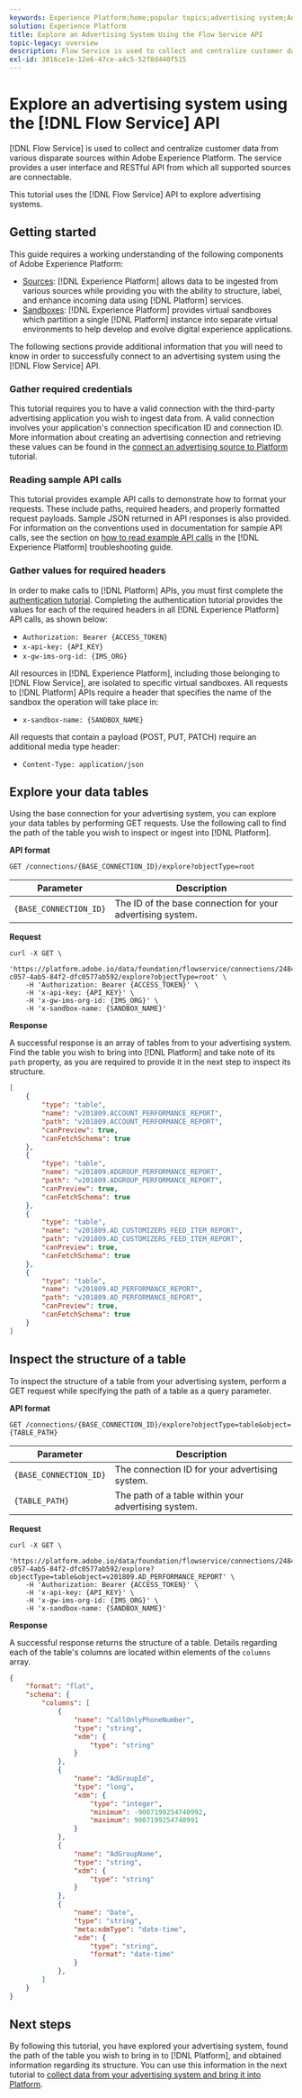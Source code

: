 ```yaml
---
keywords: Experience Platform;home;popular topics;advertising system;Advertising system
solution: Experience Platform
title: Explore an Advertising System Using the Flow Service API
topic-legacy: overview
description: Flow Service is used to collect and centralize customer data from various disparate sources within Adobe Experience Platform. The service provides a user interface and RESTful API from which all supported sources are connectable. This tutorial uses the Flow Service API to explore advertising systems.
exl-id: 3016ce1e-12e6-47ce-a4c5-52f8d440f515
---
```

# Explore an advertising system using the [!DNL Flow Service] API

[!DNL Flow Service] is used to collect and centralize customer data from various disparate sources within Adobe Experience Platform. The service provides a user interface and RESTful API from which all supported sources are connectable.

This tutorial uses the [!DNL Flow Service] API to explore advertising systems.

## Getting started

This guide requires a working understanding of the following components of Adobe Experience Platform:

* [Sources](../../../home.md): [!DNL Experience Platform] allows data to be ingested from various sources while providing you with the ability to structure, label, and enhance incoming data using [!DNL Platform] services.
* [Sandboxes](../../../../sandboxes/home.md): [!DNL Experience Platform] provides virtual sandboxes which partition a single [!DNL Platform] instance into separate virtual environments to help develop and evolve digital experience applications.

The following sections provide additional information that you will need to know in order to successfully connect to an advertising system using the [!DNL Flow Service] API.

### Gather required credentials

This tutorial requires you to have a valid connection with the third-party advertising application you wish to ingest data from. A valid connection involves your application's connection specification ID and connection ID. More information about creating an advertising connection and retrieving these values can be found in the [connect an advertising source to Platform](../../api/create/advertising/ads.md) tutorial.

### Reading sample API calls

This tutorial provides example API calls to demonstrate how to format your requests. These include paths, required headers, and properly formatted request payloads. Sample JSON returned in API responses is also provided. For information on the conventions used in documentation for sample API calls, see the section on [how to read example API calls](../../../../landing/troubleshooting.md#how-do-i-format-an-api-request) in the [!DNL Experience Platform] troubleshooting guide.

### Gather values for required headers

In order to make calls to [!DNL Platform] APIs, you must first complete the [authentication tutorial](https://www.adobe.com/go/platform-api-authentication-en). Completing the authentication tutorial provides the values for each of the required headers in all [!DNL Experience Platform] API calls, as shown below:

* `Authorization: Bearer {ACCESS_TOKEN}`
* `x-api-key: {API_KEY}`
* `x-gw-ims-org-id: {IMS_ORG}`

All resources in [!DNL Experience Platform], including those belonging to [!DNL Flow Service], are isolated to specific virtual sandboxes. All requests to [!DNL Platform] APIs require a header that specifies the name of the sandbox the operation will take place in:

* `x-sandbox-name: {SANDBOX_NAME}`

All requests that contain a payload (POST, PUT, PATCH) require an additional media type header:

* `Content-Type: application/json`

## Explore your data tables

Using the base connection for your advertising system, you can explore your data tables by performing GET requests. Use the following call to find the path of the table you wish to inspect or ingest into [!DNL Platform].

**API format**

```https
GET /connections/{BASE_CONNECTION_ID}/explore?objectType=root
```

| Parameter | Description |
| --- | --- |
| `{BASE_CONNECTION_ID}` | The ID of the base connection for your advertising system. |

**Request**

```shell
curl -X GET \
    'https://platform.adobe.io/data/foundation/flowservice/connections/2484f2df-c057-4ab5-84f2-dfc0577ab592/explore?objectType=root' \
    -H 'Authorization: Bearer {ACCESS_TOKEN}' \
    -H 'x-api-key: {API_KEY}' \
    -H 'x-gw-ims-org-id: {IMS_ORG}' \
    -H 'x-sandbox-name: {SANDBOX_NAME}'
```

**Response**

A successful response is an array of tables from to your advertising system. Find the table you wish to bring into [!DNL Platform] and take note of its `path` property, as you are required to provide it in the next step to inspect its structure.

```json
[
    {
        "type": "table",
        "name": "v201809.ACCOUNT_PERFORMANCE_REPORT",
        "path": "v201809.ACCOUNT_PERFORMANCE_REPORT",
        "canPreview": true,
        "canFetchSchema": true
    },
    {
        "type": "table",
        "name": "v201809.ADGROUP_PERFORMANCE_REPORT",
        "path": "v201809.ADGROUP_PERFORMANCE_REPORT",
        "canPreview": true,
        "canFetchSchema": true
    },
    {
        "type": "table",
        "name": "v201809.AD_CUSTOMIZERS_FEED_ITEM_REPORT",
        "path": "v201809.AD_CUSTOMIZERS_FEED_ITEM_REPORT",
        "canPreview": true,
        "canFetchSchema": true
    },
    {
        "type": "table",
        "name": "v201809.AD_PERFORMANCE_REPORT",
        "path": "v201809.AD_PERFORMANCE_REPORT",
        "canPreview": true,
        "canFetchSchema": true
    }
]
```

## Inspect the structure of a table

To inspect the structure of a table from your advertising system, perform a GET request while specifying the path of a table as a query parameter.

**API format**

```http
GET /connections/{BASE_CONNECTION_ID}/explore?objectType=table&object={TABLE_PATH}
```

| Parameter | Description |
| --- | --- |
| `{BASE_CONNECTION_ID}` | The connection ID for your advertising system. |
| `{TABLE_PATH}` | The path of a table within your advertising system. |

**Request**

```shell
curl -X GET \
    'https://platform.adobe.io/data/foundation/flowservice/connections/2484f2df-c057-4ab5-84f2-dfc0577ab592/explore?objectType=table&object=v201809.AD_PERFORMANCE_REPORT' \
    -H 'Authorization: Bearer {ACCESS_TOKEN}' \
    -H 'x-api-key: {API_KEY}' \
    -H 'x-gw-ims-org-id: {IMS_ORG}' \
    -H 'x-sandbox-name: {SANDBOX_NAME}'
```

**Response**

A successful response returns the structure of a table. Details regarding each of the table's columns are located within elements of the `columns` array.

```json
{
    "format": "flat",
    "schema": {
        "columns": [
            {
                "name": "CallOnlyPhoneNumber",
                "type": "string",
                "xdm": {
                    "type": "string"
                }
            },
            {
                "name": "AdGroupId",
                "type": "long",
                "xdm": {
                    "type": "integer",
                    "minimum": -9007199254740992,
                    "maximum": 9007199254740991
                }
            },
            {
                "name": "AdGroupName",
                "type": "string",
                "xdm": {
                    "type": "string"
                }
            },
            {
                "name": "Date",
                "type": "string",
                "meta:xdmType": "date-time",
                "xdm": {
                    "type": "string",
                    "format": "date-time"
                }
            },
        ]
    }
}
```

## Next steps

By following this tutorial, you have explored your advertising system, found the path of the table you wish to bring in to [!DNL Platform], and obtained information regarding its structure. You can use this information in the next tutorial to [collect data from your advertising system and bring it into Platform](../collect/advertising.md).
